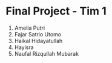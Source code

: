 # Final Project - Tim 1

1. Amelia Putri
2. Fajar Satrio Utomo
3. Haikal Hidayatullah
4. Hayisra
5. Naufal Rizqullah Mubarak
